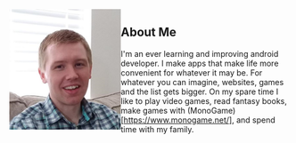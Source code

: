 <img align="left" width = "200" src="Untitled.png" />

## About Me
I'm an ever learning and improving android developer. I make apps that make life more convenient for whatever it may be. For whatever you can imagine, websites, games and the list gets bigger.
On my spare time I like to play video games, read fantasy books, make games with (MonoGame)[https://www.monogame.net/], and spend time with my family.
